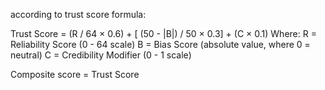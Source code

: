 according to trust score formula:

Trust Score = (R / 64 × 0.6) + [ (50 - |B|) / 50 × 0.3] + (C × 0.1)
Where:
R = Reliability Score (0 - 64 scale)
B = Bias Score (absolute value, where 0 = neutral)
C = Credibility Modifier (0 - 1 scale)

Composite score = Trust Score